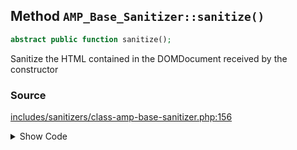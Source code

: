## Method `AMP_Base_Sanitizer::sanitize()`

```php
abstract public function sanitize();
```

Sanitize the HTML contained in the DOMDocument received by the constructor

### Source

[includes/sanitizers/class-amp-base-sanitizer.php:156](https://github.com/ampproject/amp-wp/blob/develop/includes/sanitizers/class-amp-base-sanitizer.php#L156)

<details>
<summary>Show Code</summary>
```php
abstract public function sanitize();```
</details>
